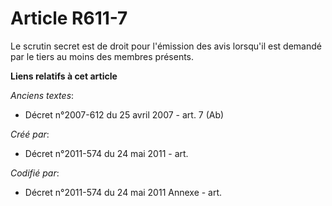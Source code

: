 # Article R611-7

Le scrutin secret est de droit pour l'émission des avis lorsqu'il est demandé par le tiers au moins des membres présents.

**Liens relatifs à cet article**

_Anciens textes_:

  - Décret n°2007-612 du 25 avril 2007 - art. 7 (Ab)

_Créé par_:

  - Décret n°2011-574 du 24 mai 2011  - art.

_Codifié par_:

  - Décret n°2011-574 du 24 mai 2011 Annexe - art.
